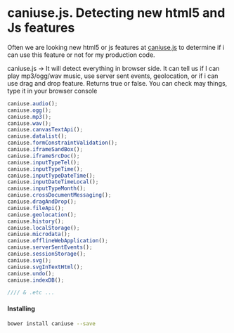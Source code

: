 # caniuse.js. Detecting new html5 and Js features

Often we are looking new html5 or js features at [caniuse.js](http://caniuse.com/) to 
determine if i can use this feature or not for my production code.

caniuse.js -> It will detect everything in browser side. It can tell us if I can 
play mp3/ogg/wav music, use server sent events, geolocation, or if i can use drag and drop feature. 
Returns true or false. You can check may things, type it in your browser console 
```javascript
caniuse.audio();
caniuse.ogg();
caniuse.mp3();
caniuse.wav();
caniuse.canvasTextApi();
caniuse.datalist();
caniuse.formConstraintValidation();
caniuse.iframeSandBox();
caniuse.iframeSrcDoc();
caniuse.inputTypeTel();
caniuse.inputTypeTime();
caniuse.inputTypeDateTime();
caniuse.inputDateTimeLocal();
caniuse.inputTypeMonth();
caniuse.crossDocumentMessaging();
caniuse.dragAndDrop();
caniuse.fileApi();
caniuse.geolocation();
caniuse.history();
caniuse.localStorage();
caniuse.microdata();
caniuse.offlineWebApplication();
caniuse.serverSentEvents();
caniuse.sessionStorage();
caniuse.svg();
caniuse.svgInTextHtml();
caniuse.undo();
caniuse.indexDB();

//// & .etc ... 
``` 

#### Installing 
```bash
bower install caniuse --save
```




